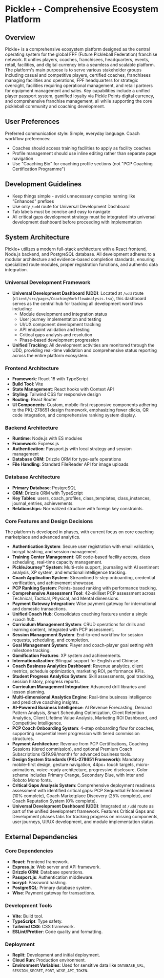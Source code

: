 # Pickle+ - Comprehensive Ecosystem Platform

## Overview
Pickle+ is a comprehensive ecosystem platform designed as the central operating system for the global FPF (Future Pickleball Federation) franchise network. It unifies players, coaches, franchisees, headquarters, events, retail, facilities, and digital currency into a seamless and scalable platform. The platform's main purpose is to serve various stakeholder groups including casual and competitive players, certified coaches, franchisees managing facilities and operations, FPF headquarters for strategic oversight, facilities requiring operational management, and retail partners for equipment management and sales. Key capabilities include a unified player passport system, gamified loyalty via Pickle Points digital currency, and comprehensive franchise management, all while supporting the core pickleball community and coaching development.

## User Preferences
Preferred communication style: Simple, everyday language.
Coach workflow preferences:
- Coaches should access training facilities to apply as facility coaches
- Profile management should use inline editing rather than separate page navigation
- Use "Coaching Bio" for coaching profile sections (not "PCP Coaching Certification Programme")

## Development Guidelines
- Keep things simple - avoid unnecessary complex naming like "Enhanced" prefixes
- Use only `/udd` route for Universal Development Dashboard
- Tab labels must be concise and easy to navigate
- All critical gaps development strategy must be integrated into universal development dashboard before proceeding with implementation

## System Architecture
Pickle+ utilizes a modern full-stack architecture with a React frontend, Node.js backend, and PostgreSQL database. All development adheres to a modular architecture and evidence-based completion standards, ensuring specialized route modules, proper registration functions, and authentic data integration.

### Universal Development Framework
- **Universal Development Dashboard (UDD)**: Located at `/udd` route (`client/src/pages/CoachingWorkflowAnalysis.tsx`), this dashboard serves as the central hub for tracking all development workflows including:
  - Module development and integration status
  - User journey implementation and testing
  - UI/UX component development tracking
  - API endpoint validation and testing
  - Critical gaps analysis and resolution
  - Phase-based development progression
- **Unified Tracking**: All development activities are monitored through the UDD, providing real-time validation and comprehensive status reporting across the entire platform ecosystem.

### Frontend Architecture
- **Framework**: React 18 with TypeScript
- **Build Tool**: Vite
- **State Management**: React hooks with Context API
- **Styling**: Tailwind CSS for responsive design
- **Routing**: React Router
- **UI Components**: Custom, mobile-first responsive components adhering to the PKL-278651 design framework, emphasizing fewer clicks, QR code integration, and comprehensive ranking system display.

### Backend Architecture
- **Runtime**: Node.js with ES modules
- **Framework**: Express.js
- **Authentication**: Passport.js with local strategy and session management
- **Database ORM**: Drizzle ORM for type-safe operations
- **File Handling**: Standard FileReader API for image uploads

### Database Architecture
- **Primary Database**: PostgreSQL
- **ORM**: Drizzle ORM with TypeScript
- **Key Tables**: users, coach_profiles, class_templates, class_instances, journal_entries, achievements.
- **Relationships**: Normalized structure with foreign key constraints.

### Core Features and Design Decisions
The platform is developed in phases, with current focus on core coaching marketplace and advanced analytics.
- **Authentication System**: Secure user registration with email validation, bcrypt hashing, and session management.
- **Training Center Management**: QR code-based facility access, class scheduling, real-time capacity management.
- **PickleJourney™ System**: Multi-role support, journaling with AI sentiment analysis, XP system, and emotional intelligence tracking.
- **Coach Application System**: Streamlined 5-step onboarding, credential verification, and achievement showcase.
- **PCP Ranking System**: Points-based ranking with performance tracking.
- **Comprehensive Assessment Tool**: 42-skillset PCP assessment across Technical, Tactical, Physical, and Mental dimensions.
- **Payment Gateway Integration**: Wise payment gateway for international and domestic transactions.
- **Unified Coach Hub**: Consolidates coaching features under a single `/coach` hub.
- **Curriculum Management System**: CRUD operations for drills and learning content, integrated with PCP assessment.
- **Session Management System**: End-to-end workflow for session requests, scheduling, and completion.
- **Goal Management System**: Player and coach-player goal setting with milestone tracking.
- **Gamification Features**: XP system and achievements.
- **Internationalization**: Bilingual support for English and Chinese.
- **Coach Business Analytics Dashboard**: Revenue analytics, client metrics, schedule optimization, marketing ROI, performance KPIs.
- **Student Progress Analytics System**: Skill assessments, goal tracking, session history, progress reports.
- **Curriculum Management Integration**: Advanced drill libraries and lesson planning.
- **Multi-dimensional Analytics Engine**: Real-time business intelligence and predictive coaching insights.
- **AI-Powered Business Intelligence**: AI Revenue Forecasting, Demand Pattern Analysis, Smart Scheduling Optimization, Client Retention Analytics, Client Lifetime Value Analysis, Marketing ROI Dashboard, and Competitive Intelligence.
- **PCP Coach Onboarding System**: 4-step onboarding flow for coaches, supporting sequential level progression with tiered commission structures.
- **Payment Architecture**: Revenue from PCP Certifications, Coaching Sessions (tiered commission), and optional Premium Coach Subscriptions ($19.99/month) for advanced business tools.
- **Design System Standards (PKL-278651 Framework)**: Mandatory mobile-first design, gesture navigation, 44px+ touch targets, micro-animations, voice-ready architecture, progressive disclosure. Color scheme includes Primary Orange, Secondary Blue, with Inter and Roboto Mono fonts.
- **Critical Gaps Analysis System**: Comprehensive deployment readiness assessment with identified critical gaps: PCP Sequential Enforcement (10% complete), Coach Marketplace Discovery (25% complete), and Coach Reputation System (0% complete).
- **Universal Development Dashboard (UDD)**: Integrated at `/udd` route as part of the unified development framework. Features Critical Gaps and Development phases tabs for tracking progress on missing components, user journeys, UI/UX development, and module implementation status.

## External Dependencies
### Core Dependencies
- **React**: Frontend framework.
- **Express.js**: Web server and API framework.
- **Drizzle ORM**: Database operations.
- **Passport.js**: Authentication middleware.
- **bcrypt**: Password hashing.
- **PostgreSQL**: Primary database system.
- **Wise**: Payment gateway for transactions.

### Development Tools
- **Vite**: Build tool.
- **TypeScript**: Type safety.
- **Tailwind CSS**: CSS framework.
- **ESLint/Prettier**: Code quality and formatting.

### Deployment
- **Replit**: Development and initial deployment.
- **Cloud Run**: Production environment.
- **Environment Variables**: Used for sensitive data like `DATABASE_URL`, `SESSION_SECRET`, `PORT`, `WISE_API_TOKEN`.